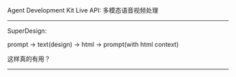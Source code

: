 Agent Development Kit
Live API: 多模态语音视频处理




----
SuperDesign:

prompt -> text(design) -> html -> prompt(with html context) 

这样真的有用？

----

